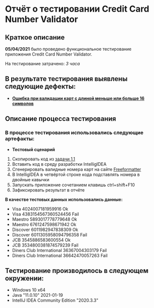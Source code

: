 # Отчёт о тестировании Сredit Card Number Validator

## Краткое описание

**05/04/2021** было проведено функциональное тестирование приложения Credit Card Number Validator.

На тестирование затрачено: *3 часа*

## В результате тестирования выявлены следующие дефекты:

- **[Ошибка при валидации карт с длиной меньше или больше 16 символов](https://github.com/OlgaKireenko/HW1_1_Java/issues)**

## Описание процесса тестирования

### В процессе тестирования использовались следующие артефакты:

- **Тестовый сценарий**

1. Скопировать код из [задачи 1.1](https://github.com/netology-code/javaqa-homeworks/tree/master/intro)
2. Вставить код в среду разработки IntelligIDEA
3. Сгенерировать валидные номера карт на сайте [Freeformatter](freeformatter.com)
4. В IntelligIDEA в четвёртой строке кода подставлять номера в двойные кавычки
5. Запускать приложение сочетанием клавишь ctrl+shift+F10
6. Зафиксировать результат в отчёте

**В качестве тестовых данных использовались данные:**

- Visa 4024007181959916 Ok
- Visa 4383154567360524456 Fail
- Maestro 5893017778779648 Ok
- Maestro 6761247598671942 Ok
- Discover 6011982947838309 Ok
- Discover 6011305958094796358 Fail
- JCB 3545886583600554 Ok
- JCB 3534800381874579239 Fail
- Diners Club International 36367004303179 Fail
- Diners Club International 36642470057263 Fail

## Тестирование производилось в следующем окружении:

- Windows 10 x64
- Java "11.0.10" 2021-01-19
- IntelliJ IDEA Community Edition "2020.3.3"


